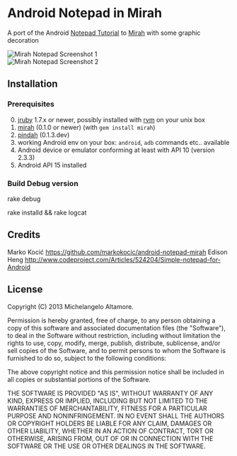 Android Notepad in Mirah
========================

A port of the Android [Notepad Tutorial](http://developer.android.com/training/notepad/) to [Mirah](http://www.mirah.org/) with some graphic decoration

<img src="http://s18.postimg.org/997f5m9t5/mirah_notepad_1.png" alt="Mirah Notepad Screenshot 1" style="display:block" />

<img src="http://s21.postimg.org/b97q2urdz/mirah_notepad_2.png" alt="Mirah Notepad Screenshot 2" style="display:block" />


Installation
------------

### Prerequisites ###

0. [jruby](http://www.jruby.org/download) 1.7.x or newer, possibly installed with [rvm](https://rvm.io/rvm/install/) on your unix box
1. [mirah](https://github.com/mirah/mirah#ruby) (0.1.0 or newer) (with `gem install mirah`)
2. [pindah](https://github.com/mirah/pindah#requirements) (0.1.3.dev)
3. working Android env on your box: `android`, `adb` commands etc.. available
4. Android device or emulator conforming at least with API 10 (version 2.3.3)
5. Android API 15 installed


### Build Debug version ###

  rake debug

  rake installd && rake logcat


Credits
-------

Marko Kocić <https://github.com/markokocic/android-notepad-mirah>
Edison Heng <http://www.codeproject.com/Articles/524204/Simple-notepad-for-Android>



License
-------

Copyright (C) 2013 Michelangelo Altamore. 

Permission is hereby granted, free of charge, to any person
obtaining a copy of this software and associated documentation
files (the "Software"), to deal in the Software without
restriction, including without limitation the rights to use,
copy, modify, merge, publish, distribute, sublicense, and/or sell
copies of the Software, and to permit persons to whom the
Software is furnished to do so, subject to the following
conditions:

The above copyright notice and this permission notice shall be
included in all copies or substantial portions of the Software.

THE SOFTWARE IS PROVIDED "AS IS", WITHOUT WARRANTY OF ANY KIND,
EXPRESS OR IMPLIED, INCLUDING BUT NOT LIMITED TO THE WARRANTIES
OF MERCHANTABILITY, FITNESS FOR A PARTICULAR PURPOSE AND
NONINFRINGEMENT. IN NO EVENT SHALL THE AUTHORS OR COPYRIGHT
HOLDERS BE LIABLE FOR ANY CLAIM, DAMAGES OR OTHER LIABILITY,
WHETHER IN AN ACTION OF CONTRACT, TORT OR OTHERWISE, ARISING
FROM, OUT OF OR IN CONNECTION WITH THE SOFTWARE OR THE USE OR
OTHER DEALINGS IN THE SOFTWARE.
